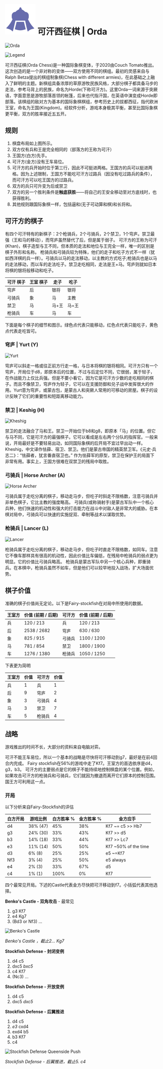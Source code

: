 # ![Orda chess](https://github.com/gbtami/pychess-variants/blob/master/static/icons/orda.svg) 可汗西征棋 | Orda

![Orda](https://github.com/gbtami/pychess-variants/blob/master/static/images/CVariantsGuide/Orda.png)

![Legend](https://github.com/gbtami/pychess-variants/blob/master/static/images/CVariantsGuide/OrdaLegend.png)

可汗西征棋(Orda Chess)是一种国际象棋变体，于2020由Couch Tomato推出。这次创造的是一个非对称的变体——双方使用不同的棋组。最初的灵感来自与Ralph Betza提出的棋组制象棋(Chess with different armies)，在此基础之上融入了鲜明的主题。新棋组具备浓厚的草原游牧民族风格，大部分棋子都具备马步的走法，参考马背上的民族，命名为Horde(下称可汗方)。这里Orda一词来源于突厥语，字面意思是游牧部落首领的帐篷，后来也代指汗国，在英语中演变成Horde即部落。该棋组的敌对方为基本的国际象棋棋组，参考历史上的拔都西征，指代欧洲王室，命名为王国(Kingdom)。经软件分析，游戏本身极其平衡，甚至比国际象棋更平衡，双方的胜率接近五五开。
 
## 规则
1.	棋盘布局如上图所示。
2.	双方仅有兵和王是完全相同的（部落方的王称为可汗）
3.	王国方(白方)先手。
4.	可汗方(金方)没有王车易位。
5.	可汗方的兵开始时位于第三行，因此不可挺进两格。王国方的兵可以挺进两格。因为上述限制，王国方不能吃可汗方过路兵（因没有吃过路兵的条件），而可汗方可以吃王国方的过路兵。
6.	双方的兵只可升变为后或禁卫
7.	双方的另一个胜利条件是**触底获胜**——将自己的王安全移动至对方底线时，也获得胜利。
8.	其他规则跟国际象棋一样，包括逼和(无子可动算和棋)和长将和。

## 可汗方的棋子
有四个可汗特有的新棋子：2个枪骑兵，2个弓骑兵，2个禁卫，1个穹庐。禁卫最强（王和马的移动），而穹庐虽然替代了后，但是属于弱子。 
可汗方的王称为可汗(Khan)，棋子造型与王不同，但本质的走法和地位与王完全一样，唯一的区别是棋子外形和名称。
枪骑兵和弓骑兵较为特殊，他们的走子和吃子方式不一样（犹如西洋棋的兵一样）。弓骑兵以马的走法移动，以主教的方式吃子;枪骑兵也是以马的走法移动，而以车的走法吃子。禁卫走吃相同，走法是王+马。穹庐则就如日本将棋的银将般移动和吃子。

**可汗** 棋子	| **王室** 棋子	| 走子 | 吃子
-- | -- | -- | --
穹庐 | 后 | 银将 | 银将
弓骑兵 | 象 | 马 | 主教
禁卫 | 马 | 马+王 | 马+王
枪骑兵 | 车 | 马 | 车

下面是每个棋子的细节和图示。绿色点代表只能移动，红色点代表只能吃子，黄色点代表走吃皆可。
 
### 穹庐 | Yurt (Y)

![Yurt](https://github.com/gbtami/pychess-variants/blob/master/static/images/CVariantsGuide/Yurt.png)
 
穹庐可以斜走一格或往正前方行走一格，与日本将棋的银将相同。可汗方只有一个穹庐，开局位于d8，即原本后的位置，不过与后定位不同，它很弱，属于轻子，在作战能力上仅比兵强。但是不要小看它，因为它是可汗方少数的走吃相同的棋子。而且不像禁卫，穹庐作为轻子，它可以在支援防御和兑子战中发挥很大的作用。Yurt意为穹庐，或蒙古包，是蒙古人和突厥人常用的可移动的房屋。棋子的设计反映了它们的重要性和短距离移动能力。

### 禁卫 | Keshig (H)

![Kheshig](https://github.com/gbtami/pychess-variants/blob/master/static/images/CVariantsGuide/Kheshig.png)

禁卫的走法融合了马和王。禁卫一开始位于b8和g8，即原本「马」的位置。但它与马不同，它是可汗方的最强棋子。它可以看成是左右两个分队的指挥官。一般来说，开局最好是不要轻易出动，如同国际象棋的后开局不宜过早出动一样。
Kheshig，中文译作怯薛、宿卫、禁卫。他们是蒙古帝国的精英禁卫军。《元史·兵志二》：“怯薛者，犹言番直宿卫也。” 作为怯薛军的原型，禁卫在保护王的局面下非常有用。事实上，王国方很难在双禁卫的残局中取胜。

### 弓骑兵 | Horse Archer (A)

![Horse Archer](https://github.com/gbtami/pychess-variants/blob/master/static/images/CVariantsGuide/Archer.png)

弓骑兵属于走吃分离的棋子，移动走马步，但吃子时斜走不限格数，注意弓骑兵并非单色棋子，它比主教的强度略高。
弓骑兵(或称骑射手)是蒙古军队中一个核心兵种，他们快速的机动性和强大的打击能力在战斗中对敌人是非常大的威胁。在本棋对局中，弓骑兵可以快速的实施捉双、牵制等战术以谋取优势。
 
### 枪骑兵  | Lancer (L)

![Lancer](https://github.com/gbtami/pychess-variants/blob/master/static/images/CVariantsGuide/Lancer.png)

枪骑兵属于走吃分离的棋子，移动走马步，但吃子时直走不限格数，如同车。注意它不像车那样具有很高的机动性，因此价值比车偏低，在残局中枪骑兵的弱点更为明显。它的价值比弓骑兵略高。
枪骑兵是蒙古军队中另一个核心兵种，即重骑兵。在本棋中，枪骑兵虽然不如车，但是他们可以较早地投入战场，扩大场面优势。
 
## 棋子价值

准确的棋子价值尚无定论。以下是Fairy-stockfish在对局中所使用的数据。

王室方	| 价值 (前期 / 后期) | 可汗方 | 价值 (前期 / 后期)
-- | -- | -- | --
兵| 120 / 213	| 兵 | 120 / 213
后 | 2538 / 2682	| 穹庐 | 630 / 630
象 | 825 / 915	| 弓骑兵	| 1100 / 1200
马 | 781 / 854	| 禁卫 | 1800 / 1900
车 | 1276 / 1380	| 枪骑兵 | 1050 / 1250

下表更为简明

王室方	| 价值 | 可汗方	| 价值
-- | -- | -- | --
兵 | 1	| 兵 | 1
后	| 9	| 穹庐 | 2
象 | 3 | 弓骑兵 | 4
马 | 3 | 禁卫 | 7
车 | 5 | 枪骑兵 | 4

## 战略
游戏推出的时间不长，大部分的资料来自电脑对弈。

可汗不能王车易位，所以一个基本的战略是尽快将可汗移动到g7，最好是在前4回合内完成。
Fairy stockfish在56%的游戏中走了Kf7。王室方的首选依序是d4，g3，b3。
可汗方的主要弱点是它的棋子不能持续地控制棋盘的某个位置。例如，如果攻击可汗方的枪骑兵和弓骑兵，它们就因为撤退而离开它们原本的控制范围。国王方可利用这一点。

### 开局
以下分析来自Fairy-Stockfish的评估

白方开局	| 游戏比例 | 白方胜率 % | 金方胜率 % | 金方应手
-- | -- | -- | -- | --
d4 | 38%	(47) | 45% | 38% | Kf7 ~= c5 >> Hb7
g3	| 24% (30)	| 33% | 43% | Kf7 >> d5
b3 | 14% (18) | 33% | 44% | Kf7 >> Lc7
e3 | 11% (14) | 50% | 50% | Kf7 ~50% of the time
d3 | 6% (8) | 25% | 25% | e5 ~=Kf7
Nf3 | 3% (4) | 25% | 50% | e5 always
e4 | 2% (3) | 33% | 67% | d5
c4 | 1% (1) | 100% | 0% | Kf7

四个最常见开局。下述的Castle代表金方尽快把可汗移动到f7。小括弧代表其他选择。

**Benko's Castle - 双角攻击** - 最常见
1. g3 Kf7
2. e4 Kg7
3. (Bd3 or Nf3) ...

![Benko's Castle](https://github.com/gbtami/pychess-variants/blob/master/static/images/CVariantsGuide/BenkoCastle.png)

*Benko's Castle ，截止2... Kg7*

**Stockfish Defense - 封闭变例**
1. d4 c5
2. dxc5 *bxc5*
3. c4 Kf7
4. (Nc3) ...

**Stockfish Defense - 开放变例**
1. d4 c5
2. dxc5 *dxc5*

**Stockfish Defense - 后翼推进**
1. d4 c5
2. *e3* cxd4
3. exd4 b5
4. b3 Kf7
5. c4

![Stockfish Defense Queenside Push](https://github.com/gbtami/pychess-variants/blob/master/static/images/CVariantsGuide/QueensidePush.png)

*Stockfish Defense - 后翼推进，截止5. c4*
